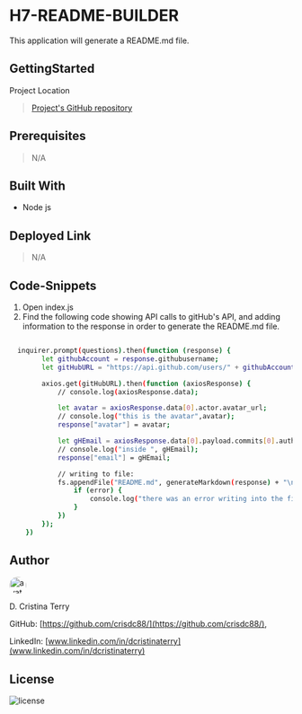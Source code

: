 # H7-README-BUILDER

This application will generate a README.md file.

## GettingStarted

Project Location

>[Project's GitHub repository](https://github.com/crisdc88/H7-README-BUILDER)

## Prerequisites

>N/A

## Built With

* Node js

## Deployed Link

>N/A

## Code-Snippets

1. Open index.js
2. Find the following code showing API calls to gitHub's API, and adding information to the response in order to generate the README.md file.

```sh

  inquirer.prompt(questions).then(function (response) {
        let githubAccount = response.githubusername;
        let gitHubURL = "https://api.github.com/users/" + githubAccount + "/events/public";

        axios.get(gitHubURL).then(function (axiosResponse) {
            // console.log(axiosResponse.data);

            let avatar = axiosResponse.data[0].actor.avatar_url;
            // console.log("this is the avatar",avatar);
            response["avatar"] = avatar;

            let gHEmail = axiosResponse.data[0].payload.commits[0].author.email;
            // console.log("inside ", gHEmail);
            response["email"] = gHEmail;

            // writing to file:
            fs.appendFile("README.md", generateMarkdown(response) + "\n", function (error) {
                if (error) {
                    console.log("there was an error writing into the file");
                }
            })
        });
    })

```

## Author

<img src="https://avatars.githubusercontent.com/u/61372364?" alt="avatar" style="border-radius:20px" width="30"/>

D. Cristina Terry

GitHub: [https://github.com/crisdc88/](https://github.com/crisdc88/),

LinkedIn: [www.linkedin.com/in/dcristinaterry](www.linkedin.com/in/dcristinaterry)

## License

![license](https://img.shields.io/badge/license-MIT-green)

